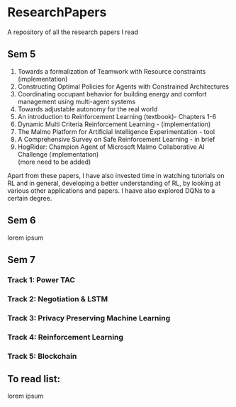 # ResearchPapers
A repository of all the research papers I read

## Sem 5  
1. Towards a formalization of Teamwork with Resource constraints (implementation)  
2. Constructing Optimal Policies for Agents with Constrained Architectures  
3. Coordinating occupant behavior for building energy and comfort management using multi-agent systems  
4. Towards adjustable autonomy for the real world  
5. An introduction to Reinforcement Learning (textbook)- Chapters 1-6  
6. Dynamic Multi Criteria Reinforcement Learning - (implementation)  
7. The Malmo Platform for Artificial Intelligence Experimentation - tool  
8. A Comprehensive Survey on Safe Reinforcement Learning - in brief  
9. HogRider: Champion Agent of Microsoft Malmo Collaborative AI Challenge (implementation)  
(more need to be added)  

Apart from these papers, I have also invested time in watching tutorials on RL and in general, developing a better understanding of RL, by looking at various other applications and papers. I haave also explored DQNs to a certain degree.  

## Sem 6
lorem ipsum  

## Sem 7  
### Track 1: Power TAC
### Track 2: Negotiation & LSTM
### Track 3: Privacy Preserving Machine Learning
### Track 4: Reinforcement Learning
### Track 5: Blockchain

## To read list:
lorem ipsum  
